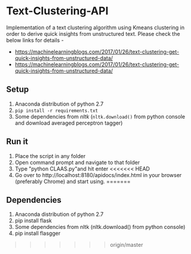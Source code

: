 # Text-Clustering-API
Implementation of a text clustering algorithm using Kmeans clustering in order to derive quick insights from unstructured text.
Please check the below links for details - 

+ https://machinelearningblogs.com/2017/01/26/text-clustering-get-quick-insights-from-unstructured-data/
+ https://machinelearningblogs.com/2017/01/26/text-clustering-get-quick-insights-from-unstructured-data/

## Setup
1. Anaconda distribution of python 2.7
2. `pip install -r requirements.txt`
3. Some dependencies from *nltk* (`nltk.download()` from python console and download averaged perceptron tagger)

## Run it
1. Place the script in any folder
2. Open command prompt and navigate to that folder
3. Type "python CLAAS.py"and hit enter
<<<<<<< HEAD
4. Go over to http://localhost:8180/apidocs/index.html in your browser (preferably Chrome) and start using.
=======

## Dependencies
1. Anaconda distribution of python 2.7
2. pip install flask
3. Some dependencies from nltk (nltk.download() from python console)
4. pip install flasgger
>>>>>>> origin/master
